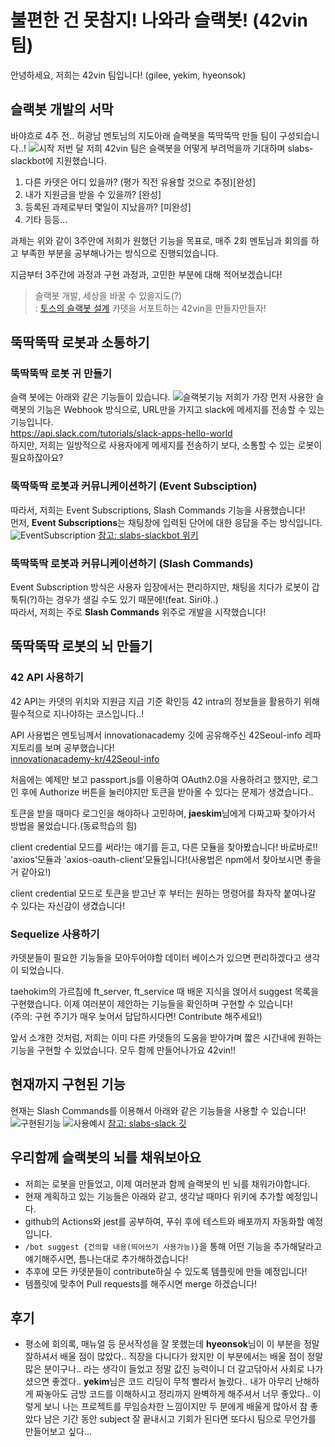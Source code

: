 # 불편한 건 못참지! 나와라 슬랙봇! (42vin 팀)
안녕하세요, 저희는 42vin 팀입니다! (gilee, yekim, hyeonsok)

## 슬랙봇 개발의 서막
바야흐로 4주 전.. 허광남 멘토님의 지도아래 슬랙봇을 뚝딱뚝딱 만들 팀이 구성되습니다..!
![시작](./시작.png)
저번 달 저희 42vin 팀은 슬랙봇을 어떻게 부려먹을까 기대하며 slabs-slackbot에 지원했습니다.
  1. 다른 카뎃은 어디 있을까? (평가 직전 유용할 것으로 추정)[완성]
  2. 내가 지원금을 받을 수 있을까? [완성]
  3. 등록된 과제로부터 몇일이 지났을까? [미완성]
  4. 기타 등등...  

과제는 위와 같이 3주안에 저희가 원했던 기능을 목표로, 매주 2회 멘토님과 회의를 하고 부족한 부분을 공부해나가는 방식으로 진행되었습니다.

지금부터 3주간에 과정과 구현 과정과, 고민한 부분에 대해 적어보겠습니다!
> 슬랙봇 개발, 세상을 바꿀 수 있을지도(?)  
> : [토스의 슬랙봇 설계](https://www.youtube.com/watch?v=EChKnpxgX-4) 카뎃을 서포트하는 42vin을 만들자만들자!

## 뚝딱뚝딱 로봇과 소통하기
### 뚝딱뚝딱 로봇 귀 만들기
슬랙 봇에는 아래와 같은 기능들이 있습니다.
![슬랙봇기능](./슬랙봇기능.png)
저희가 가장 먼저 사용한 슬랙봇의 기능은 Webhook 방식으로, URL만을 가지고 slack에 메세지를 전송할 수 있는 기능입니다.  
    https://api.slack.com/tutorials/slack-apps-hello-world    
하지만, 저희는 일방적으로 사용자에게 메세지를 전송하기 보다, 소통할 수 있는 로봇이 필요하잖아요?

### 뚝딱뚝딱 로봇과 커뮤니케이션하기 (Event Subsciption)
따라서, 저희는 Event Subscriptions, Slash Commands 기능을 사용했습니다!  
먼저, **Event Subscriptions**는 채팅창에 입력된 단어에 대한 응답을 주는 방식입니다.
![EventSubscription](./EventSubscription.png) 
[참고: slabs-slackbot 위키](https://github.com/innovationacademy-kr/slabs-slackbot/wiki/Event-Subscriptions#event-subscriptions)

### 뚝딱뚝딱 로봇과 커뮤니케이션하기 (Slash Commands)
Event Subscription 방식은 사용자 입장에서는 편리하지만, 채팅을 치다가 로봇이 갑툭튀(?)하는 경우가 생길 수도 있기 때문에!(feat. Siri야..)   
따라서, 저희는 주로 **Slash Commands** 위주로 개발을 시작했습니다!

## 뚝딱뚝딱 로봇의 뇌 만들기
### 42 API 사용하기
42 API는 카뎃의 위치와 지원금 지급 기준 확인등 42 intra의 정보들을 활용하기 위해 필수적으로 지나야하는 코스입니다..!

API 사용법은 멘토님께서 innovationacademy 깃에 공유해주신 42Seoul-info 레파지토리를 보며 공부했습니다!  
[innovationacademy-kr/42Seoul-info](https://github.com/innovationacademy-kr/42seoul-info)

처음에는 예제만 보고 passport.js를 이용하여 OAuth2.0을 사용하려고 했지만, 로그인 후에 Authorize 버튼을 눌러야지만 토큰을 받아올 수 있다는 문제가 생겼습니다..  

토큰을 받을 때마다 로그인을 해야하나 고민하며, **jaeskim**님에게 다짜고짜 찾아가서 방법을 물었습니다.(동료학습의 힘)

client credential 모드를 써라!는 얘기를 듣고, 다른 모듈을 찾아봤습니다! 바로바로!! 'axios'모듈과 'axios-oauth-client'모듈입니다!(사용법은 npm에서 찾아보시면 좋을 거 같아요!)

client credential 모드로 토큰을 받고난 후 부터는 원하는 명령어를 촤자작 붙여나갈 수 있다는 자신감이 생겼습니다!  

### Sequelize 사용하기
카뎃분들이 필요한 기능들을 모아두어야할 데이터 베이스가 있으면 편리하겠다고 생각이 되었습니다.  

taehokim의 가르침에 ft_server, ft_service 때 배운 지식을 얹어서 suggest 목록을 구현했습니다. 이제 여러분이 제안하는 기능들을 확인하며 구현할 수 있습니다!  
(주의: 구현 주기가 매우 늦어서 답답하시다면! Contribute 해주세요!)

앞서 소개한 것처럼, 저희는 이미 다른 카뎃들의 도움을 받아가며 짧은 시간내에 원하는 기능을 구현할 수 있었습니다. 모두 함께 만들어나가요 42vin!!

## 현재까지 구현된 기능

현재는 Slash Commands를 이용해서 아래와 같은 기능들을 사용할 수 있습니다!
![구현된기능](./구현된.png)
![사용예시](./사용방법.gif)
[참고: slabs-slack 깃](https://github.com/innovationacademy-kr/slabs-slackbot)
## 우리함께 슬랙봇의 뇌를 채워보아요
- 저희는 로봇을 만들었고, 이제 여러분과 함께 슬랙봇의 빈 뇌를 채워가야합니다.
- 현재 계획하고 있는 기능들은 아래와 같고, 생각날 때마다 위키에 추가할 예정입니다.
- github의 Actions와 jest를 공부하여, 푸쉬 후에 테스트와 배포까지 자동화할 예정입니다.
- `/bot suggest {건의할 내용(띄어쓰기 사용가능)}`을 통해 어떤 기능을 추가해달라고 얘기해주시면, 틈나는대로 추가해하겠습니다!
- 추후에 모든 카뎃분들이 contribute하실 수 있도록 템플릿에 만들 예정입니다! 
- 템플릿에 맞추어 Pull requests를 해주시면 merge 하겠습니다!

## 후기
- 평소에 회의록, 매뉴얼 등 문서작성을 잘 못했는데 **hyeonsok**님이 이 부분을 정말 잘하셔서 배울 점이 많았다..
직장을 다니다가 왔지만 이 부분에서는 배울 점이 정말 많은 분이구나.. 라는 생각이 들었고 정말 값진 능력이니 더 갈고닦아서 사회로 나가셨으면 좋겠다..
**yekim**님은 코드 리딩이 무척 빨라서 놀랐다.. 내가 아무리 난해하게 짜놓아도 금방 코드를 이해하시고 정리까지 완벽하게 해주셔서 너무 좋았다..
이렇게 보니 나는 프로젝트를 무임승차한 느낌이지만 두 분에게 배울게 많아서 참 좋았다 남은 기간 동안 subject 잘 끝내시고
기회가 된다면 또다시 팀으로 무언가를 만들어보고 싶다...